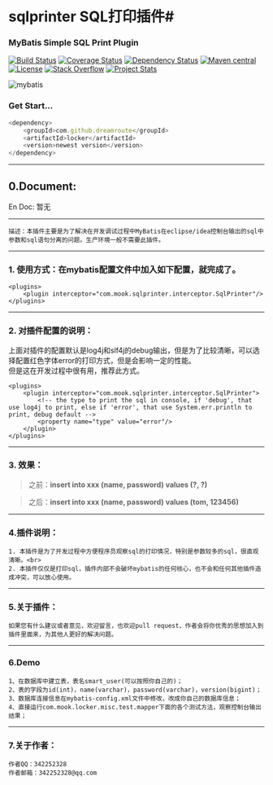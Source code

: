 # sqlprinter SQL打印插件#

### MyBatis Simple SQL Print Plugin ###

[![Build Status](https://travis-ci.org/mybatis/mybatis-3.svg?branch=master)](https://travis-ci.org/mybatis/mybatis-3)
[![Coverage Status](https://coveralls.io/repos/mybatis/mybatis-3/badge.svg?branch=master&service=github)](https://coveralls.io/github/mybatis/mybatis-3?branch=master)
[![Dependency Status](https://www.versioneye.com/user/projects/56199c04a193340f320005d3/badge.svg?style=flat)](https://www.versioneye.com/user/projects/56199c04a193340f320005d3)
[![Maven central](https://maven-badges.herokuapp.com/maven-central/org.mybatis/mybatis/badge.svg)](https://maven-badges.herokuapp.com/maven-central/org.mybatis/mybatis)
[![License](http://img.shields.io/:license-apache-brightgreen.svg)](http://www.apache.org/licenses/LICENSE-2.0.html)
[![Stack Overflow](http://img.shields.io/:stack%20overflow-mybatis-brightgreen.svg)](http://stackoverflow.com/questions/tagged/mybatis)
[![Project Stats](https://www.openhub.net/p/mybatis/widgets/project_thin_badge.gif)](https://www.openhub.net/p/mybatis)

![mybatis](http://mybatis.github.io/images/mybatis-logo.png)

### Get Start...
``` javascript
<dependency>
    <groupId>com.github.dreamroute</groupId>
    <artifactId>locker</artifactId>
    <version>newest version</version>
</dependency>
```

----------

## 0.Document: ##
En Doc: 暂无
	
----------

	描述：本插件主要是为了解决在开发调试过程中MyBatis在eclipse/idea控制台输出的sql中参数和sql语句分离的问题。生产环境一般不需要此插件。

----------
### 1. 使用方式：在mybatis配置文件中加入如下配置，就完成了。 ###
	<plugins>
		<plugin interceptor="com.mook.sqlprinter.interceptor.SqlPrinter"/>
	</plugins>

----------

### 2. 对插件配置的说明： ###
	
上面对插件的配置默认是log4j和slf4j的debug输出，但是为了比较清晰，可以选择配置红色字体error的打印方式，但是会影响一定的性能。<br>
但是这在开发过程中很有用，推荐此方式。

	<plugins>
		<plugin interceptor="com.mook.sqlprinter.interceptor.SqlPrinter">
			<!-- the type to print the sql in console, if 'debug', that use log4j to print, else if 'error', that use System.err.println to print, debug default -->
			<property name="type" value="error"/>
		</plugin>
	</plugins>

----------

### 3. 效果： ###
> 之前：**insert into xxx (name, password) values (?, ?)**

> 之后：**insert into xxx (name, password) values (tom, 123456)**

----------

### 4.插件说明： ###
	1. 本插件是为了开发过程中方便程序员观察sql的打印情况，特别是参数较多的sql，很直观清晰。<br>
	2. 本插件仅仅是打印sql，插件内部不会破坏mybatis的任何核心，也不会和任何其他插件造成冲突，可以放心使用。

----------

### 5.关于插件： ###
	如果您有什么建议或者意见，欢迎留言，也欢迎pull request，作者会将你优秀的思想加入到插件里面来，为其他人更好的解决问题。

----------
### 6.Demo ###
	1、在数据库中建立表，表名smart_user(可以按照你自己的)；
	2、表的字段为id(int)，name(varchar)，password(varchar)，version(bigint)；
	3、数据库连接信息在mybatis-config.xml文件中修改，改成你自己的数据库信息；
	4、直接运行com.mook.locker.misc.test.mapper下面的各个测试方法，观察控制台输出结果；

----------

### 7.关于作者： ###
	作者QQ：342252328
	作者邮箱：342252328@qq.com
